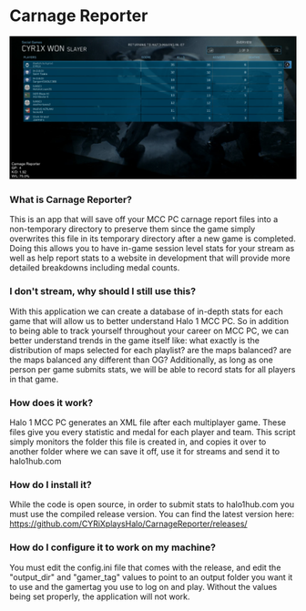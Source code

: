 # Carnage Reporter

![Image of Carnage Reporter stream overlay](https://raw.githubusercontent.com/CYRiXplaysHalo/CarnageReporter/master/image.png)

### What is Carnage Reporter?

This is an app that will save off your MCC PC carnage report files into a non-temporary directory to preserve them since the game simply overwrites this file in its temporary directory after a new game is completed. Doing this allows you to have in-game session level stats for your stream as well as help report stats to a website in development that will provide more detailed breakdowns including medal counts.

### I don't stream, why should I still use this?

With this application we can create a database of in-depth stats for each game that will allow us to better understand Halo 1 MCC PC. So in addition to being able to track yourself throughout your career on MCC PC, we can better understand trends in the game itself like: what exactly is the distribution of maps selected for each playlist? are the maps balanced? are the maps balanced any different than OG? Additionally, as long as one person per game submits stats, we will be able to record stats for all players in that game.

### How does it work?

Halo 1 MCC PC generates an XML file after each multiplayer game. These files give you every statistic and medal for each player and team. This script simply monitors the folder this file is created in, and copies it over to another folder where we can save it off, use it for streams and send it to halo1hub.com

### How do I install it?

While the code is open source, in order to submit stats to halo1hub.com you must use the compiled release version. You can find the latest version here: https://github.com/CYRiXplaysHalo/CarnageReporter/releases/

### How do I configure it to work on my machine?

You must edit the config.ini file that comes with the release, and edit the "output_dir" and "gamer_tag" values to point to an output folder you want it to use and the gamertag you use to log on and play. Without the values being set properly, the application will not work.
